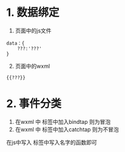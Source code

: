 # 1. 数据绑定
1. 页面中的js文件
```
data：{
    ???:'???'
}

```
2. 页面中的wxml
```
{{???}}
```

# 2. 事件分类

1. 在wxml 中 标签中加入bindtap 则为冒泡
2. 在wxml 中 标签中加入catchtap 则为不冒泡

在js中写入 标签中写入名字的函数即可
